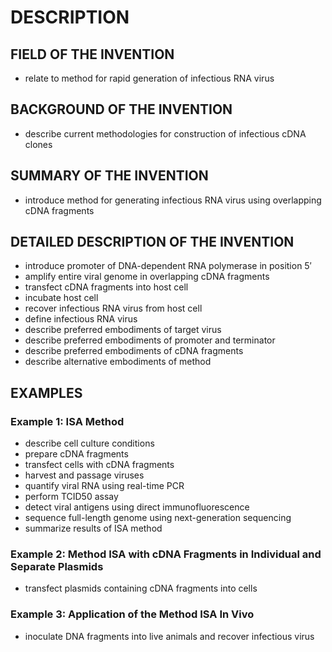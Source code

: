 # DESCRIPTION

## FIELD OF THE INVENTION

- relate to method for rapid generation of infectious RNA virus

## BACKGROUND OF THE INVENTION

- describe current methodologies for construction of infectious cDNA clones

## SUMMARY OF THE INVENTION

- introduce method for generating infectious RNA virus using overlapping cDNA fragments

## DETAILED DESCRIPTION OF THE INVENTION

- introduce promoter of DNA-dependent RNA polymerase in position 5′
- amplify entire viral genome in overlapping cDNA fragments
- transfect cDNA fragments into host cell
- incubate host cell
- recover infectious RNA virus from host cell
- define infectious RNA virus
- describe preferred embodiments of target virus
- describe preferred embodiments of promoter and terminator
- describe preferred embodiments of cDNA fragments
- describe alternative embodiments of method

## EXAMPLES

### Example 1: ISA Method

- describe cell culture conditions
- prepare cDNA fragments
- transfect cells with cDNA fragments
- harvest and passage viruses
- quantify viral RNA using real-time PCR
- perform TCID50 assay
- detect viral antigens using direct immunofluorescence
- sequence full-length genome using next-generation sequencing
- summarize results of ISA method

### Example 2: Method ISA with cDNA Fragments in Individual and Separate Plasmids

- transfect plasmids containing cDNA fragments into cells

### Example 3: Application of the Method ISA In Vivo

- inoculate DNA fragments into live animals and recover infectious virus

